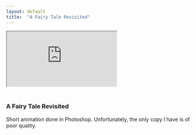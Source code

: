 ```yaml
---
layout: default
title:  "A Fairy Tale Revisited"
---
```


<div class="right">
  <div class="row">
  <div class="col-xs-12" style="padding-bottom:20px">
  <!-- 16:9 aspect ratio -->
  <div class="embed-responsive embed-responsive-16by9">
    <iframe class="embed-responsive-item" src="https://www.youtube.com/embed/Z_u9MJ0Y6yo"></iframe>
  </div>
</div>
</div>
<h3 align="left">A Fairy Tale Revisited</h3>
<p>Short animation done in Photoshop. Unfortunately, the only copy I have is of poor quality.</p>
</div>
